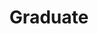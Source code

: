 ---
layout: project
title: "Graduate"
displayName: "Graduate"
disp: "True"
description: "Coursework, Research, and Personal Projects from Graduate Degree"
header-img: img/code_background.png
category: graduate
---